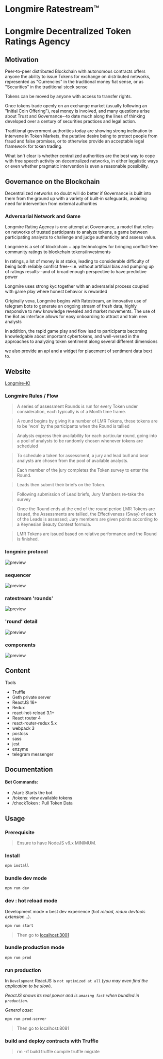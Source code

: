 # Longmire Ratestream™


# Longmire Decentralized Token Ratings Agency

## Motivation
Peer-to-peer distributed Blockchain with autonomous contracts offers anyone the ability to issue Tokens for exchange on distributed networks, represented as "Currencies" in the traditional money fiat sense, or as "Securities" in the traditional stock sense

Tokens can be moved by anyone with access to transfer rights.  

Once tokens trade openly on an exchange market (usually following an "Initial Coin Offering"), real money is involved, and many questions arise about Trust and Governance--to date much along the lines of thinking developed over a century of securities practices and legal action. 

Traditional government authorities today are showing strong inclination to intervene in Token Markets, the putative desire being to protect people from fraud and false promises, or to otherwise provide an acceptable legal framework for token trading.

What isn't clear is whether centralized authorities are the best way to cope with free speech activity on decentralized networks, in either legalistic ways or even whether pragmatic intervention is even a reasonable possibility.

## Governance on the Blockchain
Decentralized networks no doubt will do better if Governance is built into them from the ground up with a variety of built-in safeguards, avoiding need for intervention from external authorities

### Adversarial Network and Game
Longmire Rating Agency is one attempt at Governance, a model that relies on networks of trusted participants to analyze tokens, a game between participating analysts to challenge and judge authenticity and assess value.  

Longmire is a set of blockchain + app technologies for bringing conflict-free community ratings to blockchain tokens/investments

In ratings, a lot of money is at stake, leading to considerable difficulty of being both reliably conflict free--i.e. without artificial bias and pumping up of ratings results--and of broad enough perspective to have predictive power

Longmire uses strong kyc together with an adversarial process coupled with game play where honest behavior is rewarded 

Originally veva, Longmire begins with Ratestream, an innovative use of telegram bots to generate an ongoing stream of fresh data, highly responsive to new knowledge revealed and market movements. The use of the Bot as interface allows for easy onboarding to attract and train new analysts

in addition, the rapid game play and flow lead to participants becoming knowledgable about important cybertokens, and well-versed in the approaches to analyzing token sentiment along several different dimensions

we also provide an api and a widget for placement of sentiment data bext to. 

## Website
[Longmire-IO](https://longmire.io)


### Longmire Rules / Flow
> A series of assessment Rounds is run for every Token under consideration, each typically is of a Month time frame.  

> A round begins by giving it a number of LMR Tokens, these tokens are to be 'won' by the participants when the Round is tallied

> Analysts express their availability for each particular round, going into a pool of analysts to be randomly chosen whenever tokens are scheduled

> To schedule a token for assessment, a jury and lead bull and bear analysts are chosen from the pool of available analysts.  

> Each member of the jury completes the Token survey to enter the Round.  

> Leads then submit their briefs on the Token.

> Following submission of Lead briefs, Jury Members re-take the survey

> Once the Round ends at the end of the round period LMR Tokens are issued, the Assessments are tallied, the Effectiveness (Sway) of each of the Leads is assessed; Jury members are given points according to a Keynesian Beauty Contest formula.  

> LMR Tokens are issued based on relative performance and the Round is finished.


### longmire protocol
![preview](preview/protocol.png)



### sequencer
![preview](preview/sequencer.png)



### ratestream 'rounds'
![preview](preview/rounds.png)



### 'round' detail
![preview](preview/round.png)



### components
![preview](preview/components.png)





## Content

Tools
- Truffle
- Geth private server
- ReactJS 16+
- Redux
- react-hot-reload 3.1+
- React router 4
- react-router-redux 5.x
- webpack 3
- postcss
- sass
- jest
- enzyme
- telegram messenger




## Documentation

#### Bot Commands:

* /start: Starts the bot
* /tokens: view available tokens
* /checkToken <Token Ticker>: Pull Token Data





## Usage

### Prerequisite

> Ensure to have NodeJS v6.x MINIMUM.

### Install
```bash
npm install
```


### bundle dev mode

```bash
npm run dev
```

### dev : hot reload mode

Development mode = best dev experience (*hot reload, redux devtools extension...*).

```bash
npm run start
```

> Then go to [localhost:3001](http://localhost:3001)

### bundle production mode

```bash
npm run prod
```

### run production

In `Development` ReactJS is `not optimized at all` (*you may even find the application to be slow*).

*ReactJS shows its real power and is `amazing fast` when bundled in `production`.*

*General case:*
```bash
npm run prod-server
```
> Then go to localhost:8081

### build and deploy contracts with Truffle
> rm -rf build
> truffle compile
> truffle migrate







